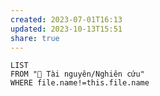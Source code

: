```yaml
---
created: 2023-07-01T16:13
updated: 2023-10-13T15:51
share: true
---
```

```dataview
LIST
FROM "📜 Tài nguyên/Nghiên cứu" 
WHERE file.name!=this.file.name
```
